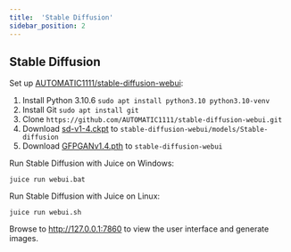 ```yaml
---
title:  'Stable Diffusion'
sidebar_position: 2
---
```


## Stable Diffusion

Set up [AUTOMATIC1111/stable-diffusion-webui](https://github.com/AUTOMATIC1111/stable-diffusion-webui):

1. Install Python 3.10.6 `sudo apt install python3.10 python3.10-venv`
2. Install Git `sudo apt install git`
3. Clone `https://github.com/AUTOMATIC1111/stable-diffusion-webui.git`
4. Download [sd-v1-4.ckpt](https://huggingface.co/CompVis/stable-diffusion-v-1-4-original/resolve/main/sd-v1-4.ckpt) to `stable-diffusion-webui/models/Stable-diffusion`
5. Download [GFPGANv1.4.pth](https://github.com/TencentARC/GFPGAN/releases/download/v1.3.0/GFPGANv1.4.pth) to `stable-diffusion-webui`

Run Stable Diffusion with Juice on Windows:

~~~
juice run webui.bat
~~~

Run Stable Diffusion with Juice on Linux:

~~~
juice run webui.sh
~~~

Browse to <http://127.0.0.1:7860> to view the user interface and generate images.

